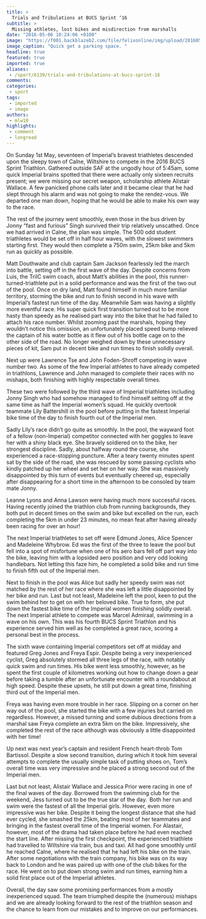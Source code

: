 ```yaml
---
title: >
  Trials and Tribulations at BUCS Sprint ‘16
subtitle: >
  Missing athletes, lost bikes and misdirection from marshalls
date: "2016-05-06 10:24:06 +0100"
image: "https://f001.backblazeb2.com/file/felixonline/img/upload/201605061123-felix-13116016_10100539315795845_4258963349234723363_o-1024x576.jpg"
image_caption: "Quick get a parking space. "
headline: true
featured: true
imported: true
aliases:
 - /sport/6139/trials-and-tribulations-at-bucs-sprint-16
comments:
categories:
 - sport
tags:
 - imported
 - image
authors:
 - mlw10
highlights:
 - comment
 - longread
---
```


On Sunday 1st May, seventeen of Imperial’s bravest triathletes descended upon the sleepy town of Calne, Wiltshire to compete in the 2016 BUCS Sprint Triathlon. Gathered outside SAF at the ungodly hour of 5:45am, some quick Imperial brains spotted that there were actually only sixteen recruits present; we were missing our secret weapon, scholarship athlete Alistair Wallace. A few panicked phone calls later and it became clear that he had slept through his alarm and was not going to make the rendez-vous. We departed one man down, hoping that he would be able to make his own way to the race.

The rest of the journey went smoothly, even those in the bus driven by Jonny “fast and furious” Singh survived their trip relatively unscathed. Once we had arrived in Calne, the plan was simple. The 500 odd student triathletes would be set off in half hour waves, with the slowest swimmers starting first. They would then complete a 750m swim, 25km bike and 5km run as quickly as possible.

Matt Douthwaite and club captain Sam Jackson fearlessly led the march into battle, setting off in the first wave of the day. Despite concerns from Luis, the TriIC swim coach, about Matt’s abilities in the pool, this runner-turned-triathlete put in a solid performance and was the first of the two out of the pool. Once on dry land, Matt found himself in much more familiar territory, storming the bike and run to finish second in his wave with Imperial’s fastest run time of the day. Meanwhile Sam was having a slightly more eventful race. His super quick first transition turned out to be more hasty than speedy as he realised part way into the bike that he had failed to attach his race number. Whilst zooming past the marshals, hoping they wouldn’t notice this omission, an unfortunately placed speed bump relieved the captain of his water bottle as it flew out of his bottle cage on to the other side of the road. No longer weighed down by these unnecessary pieces of kit, Sam put in decent bike and run times to finish solidly overall.

Next up were Lawrence Tse and John Foden-Shroff competing in wave number two. As some of the few Imperial athletes to have already competed in triathlons, Lawrence and John managed to complete their races with no mishaps, both finishing with highly respectable overall times.

These two were followed by the third wave of Imperial triathletes including Jonny Singh who had somehow managed to find himself setting off at the same time as half the Imperial women’s squad. He quickly overtook teammate Lily Battershill in the pool before putting in the fastest Imperial bike time of the day to finish fourth out of the Imperial men.

Sadly Lily’s race didn’t go quite as smoothly. In the pool, the wayward foot of a fellow (non-Imperial) competitor connected with her goggles to leave her with a shiny black eye. She bravely soldiered on to the bike, her strongest discipline. Sadly, about halfway round the course, she experienced a race-stopping puncture. After a teary twenty minutes spent sat by the side of the road, she was rescued by some passing cyclists who kindly patched up her wheel and set her on her way. She was massively disappointed by this turn of events but eventually cheered up, especially after disappearing for a short time in the afternoon to be consoled by team mate Jonny.

Leanne Lyons and Anna Lawson were having much more successful races. Having recently joined the triathlon club from running backgrounds, they both put in decent times on the swim and bike but excelled on the run, each completing the 5km in under 23 minutes, no mean feat after having already been racing for over an hour!

The next Imperial triathletes to set off were Edmund Jones, Alice Spencer and Madeleine Whybrow. Ed was the first of the three to leave the pool but fell into a spot of misfortune when one of his aero bars fell off part way into the bike, leaving him with a lopsided aero position and very odd looking handlebars. Not letting this faze him, he completed a solid bike and run time to finish fifth out of the Imperial men.

Next to finish in the pool was Alice but sadly her speedy swim was not matched by the rest of her race where she was left a little disappointed by her bike and run. Last but not least, Madeleine left the pool, keen to put the swim behind her to get on with her beloved bike. True to form, she put down the fastest bike time of the Imperial women finishing solidly overall. The next Imperial athlete to compete was Marcel Admiraal, swimming in a wave on his own. This was his fourth BUCS Sprint Triathlon and his experience served him well as he completed a great race, scoring a personal best in the process.

The sixth wave containing Imperial competitors set off at midday and featured Greg Jones and Freya Espir. Despite being a very inexperienced cyclist, Greg absolutely stormed all three legs of the race, with notably quick swim and run times. His bike went less smoothly, however, as he spent the first couple of kilometres working out how to change down a gear before taking a tumble after an unfortunate encounter with a roundabout at high speed. Despite these upsets, he still put down a great time, finishing third out of the Imperial men.

Freya was having even more trouble in her race. Slipping on a corner on her way out of the pool, she started the bike with a few injuries but carried on regardless. However, a missed turning and some dubious directions from a marshal saw Freya complete an extra 5km on the bike. Impressively, she completed the rest of the race although was obviously a little disappointed with her time!

Up next was next year’s captain and resident French heart-throb Tom Bartissol. Despite a slow second transition, during which it took him several attempts to complete the usually simple task of putting shoes on, Tom’s overall time was very impressive and he placed a strong second out of the Imperial men.

Last but not least, Alistair Wallace and Jessica Prior were racing in one of the final waves of the day. Borrowed from the swimming club for the weekend, Jess turned out to be the true star of the day.  Both her run and swim were the fastest of all the Imperial girls. However, even more impressive was her bike. Despite it being the longest distance that she had ever cycled, she smashed the 25km, beating most of her teammates and bringing in the fastest overall time of the Imperial women.  For Alastair, however, most of the drama had taken place before he had even reached the start line. After missing the first checkpoint, the experienced triathlete had travelled to Wiltshire via train, bus and taxi. All had gone smoothly until he reached Calne, where he realised that he had left his bike on the train. After some negotiations with the train company, his bike was on its way back to London and he was paired up with one of the club bikes for the race. He went on to put down strong swim and run times, earning him a solid first place out of the Imperial athletes.

Overall, the day saw some promising performances from a mostly inexperienced squad. The team triumphed despite the (numerous) mishaps and we are already looking forward to the rest of the triathlon season and the chance to learn from our mistakes and to improve on our performances.

